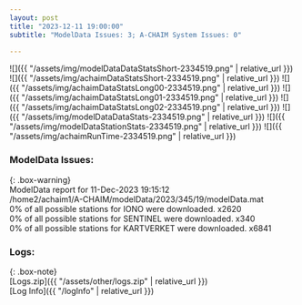 ```yaml
---
layout: post
title: "2023-12-11 19:00:00"
subtitle: "ModelData Issues: 3; A-CHAIM System Issues: 0"

---
```


![]({{ "/assets/img/modelDataDataStatsShort-2334519.png" | relative_url }})
![]({{ "/assets/img/achaimDataStatsShort-2334519.png" | relative_url }})
![]({{ "/assets/img/achaimDataStatsLong00-2334519.png" | relative_url }})
![]({{ "/assets/img/achaimDataStatsLong01-2334519.png" | relative_url }})
![]({{ "/assets/img/achaimDataStatsLong02-2334519.png" | relative_url }})
![]({{ "/assets/img/modelDataDataStats-2334519.png" | relative_url }})
![]({{ "/assets/img/modelDataStationStats-2334519.png" | relative_url }})
![]({{ "/assets/img/achaimRunTime-2334519.png" | relative_url }})


### ModelData Issues:  
  
{: .box-warning}  
 ModelData report for 11-Dec-2023 19:15:12   
 /home2/achaim1/A-CHAIM/modelData/2023/345/19/modelData.mat   
 0% of all possible stations for IONO were downloaded. x2620   
 0% of all possible stations for SENTINEL were downloaded. x340   
 0% of all possible stations for KARTVERKET were downloaded. x6841   
  


### Logs:  
  
{: .box-note}  
[Logs.zip]({{ "/assets/other/logs.zip" | relative_url }})  
[Log Info]({{ "/logInfo" | relative_url }})  
